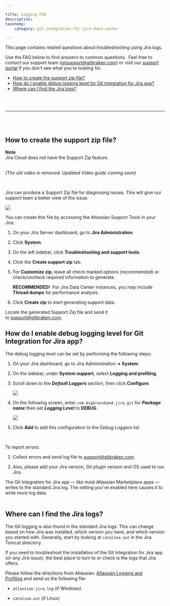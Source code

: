 ```yaml
---

title: Logging FAQ
description:
taxonomy:
    category: git-integration-for-jira-data-center

---
```

This page contains related questions about troubleshooting using Jira logs.

Use the FAQ below to find answers to common questions.  Feel free to contact our support team ([gijsupport@gitkraken.com](mailto:gijsupport@gitkraken.com?subject=Help%20on%20logs%20-)) or visit our [support portal](https://help.gitkraken.com/git-integration-for-jira-data-center/gij-self-hosted-contact-support/) if you don't see what you're looking for.

- [How to create the support zip file?](#how-to-create-the-support-zip-file)
- [How do I enable debug logging level for Git Integration for Jira app?](#how-do-i-enable-debug-logging-level-for-git-integration-for-jira-app)
- [Where can I find the Jira logs?](#where-can-i-find-the-jira-logs)

<br>
<br>
<hr>
<br>
<br>

## How to create the support zip file?

<div class="bbb-callout bbb--alert">
    <div class="irow">
    <div class="ilogobox">
        <span class="logoimg"></span>
    </div>
    <div class="imsgbox">
        <b>Note</b><br>
        Jira Cloud does not have the Support Zip feature.
    </div>
    </div>
</div>
<br>

_(The old video is removed. Updated Video guide coming soon)_

<br>

Jira can produce a Support Zip file for diagnosing issues. This will give our support team a better view of the issue.

![](/wp-cotent/uploads/gij-gitserver-jira-admin-system-support-tools-zip.png)

You can create this file by accessing the Atlassian Support Tools in your Jira:

1.  On your Jira Server dashboard, go to **Jira Administration**.

2.  Click **System**.

3.  On the left sidebar, click **Troubleshooting and support tools**.

4.  Click the **Create support zip** tab.

5.  For **Customize zip**, leave all check marked options (recommended) or check/uncheck required information to generate.
    
    **RECOMMENDED!**&nbsp; For Jira Data Center instances, you may include **Thread dumps** for performance analysis.

6.  Click **Create zip** to start generating support data.

Locate the generated Support Zip file and send it to [support@gitkraken.com](mailto:support@gitkraken.com).

## How do I enable debug logging level for Git Integration for Jira app?

The debug logging level can be set by performing the following steps:

1.  On your Jira dashboard, go to Jira Administration ➜ **System**.

2.  On the sidebar, under **System support**, select **Logging and profiling**.

3.  Scroll down to the _**Default Loggers**_ section, then click **Configure**.

    ![](/wp-cotent/uploads/gij-gitserver-jira-admin-system-default-loggers-dlg-c.png)

4.  On the following screen, enter `com.bigbrassband.jira.git` for _**Package name**_ then set _**Logging Level**_ to **DEBUG**.

    ![](/wp-content/uploads/gij-gitserver-jira-admin-system-def-logs-cfg-dlg-c.png)

5.  Click **Add** to add this configuration to the _Debug Loggers_ list.

<br>

To report errors:

1.  Collect errors and send log file to [support@gitkraken.com](mailto:support@gitkraken.com).

2.  Also, please add your Jira version, Git plugin version and OS used to run Jira.

<div class="bbb-callout bbb--info">
    <div class="irow">
    <div class="ilogobox">
        <span class="logoimg"></span>
    </div>
    <div class="imsgbox">
        The Git Integration for Jira app — like most Atlassian Marketplace apps — writes to the standard Jira log. The setting you've enabled here causes it to write more log data.
    </div>
    </div>
</div>
<br>

## Where can I find the Jira logs?

The Git logging is also found in the standard Jira logs. This can change based on how Jira was installed, which version you have, and which version you started with. Generally, start by looking at `catalina.out` in the Jira Tomcat directory.

If you need to troubleshoot the installation of the Git Integration for Jira app (_or any Jira issue_), the best place to turn to or check is the logs that Jira offers.

Please follow the directions from Atlassian: [Atlassian Logging and Profiling](https://confluence.atlassian.com/display/Jira/Logging+and+Profiling) and send us the following file:

*   `atlassian-jira.log` (if Windows)

*   `catalina.out` (if Linux)


